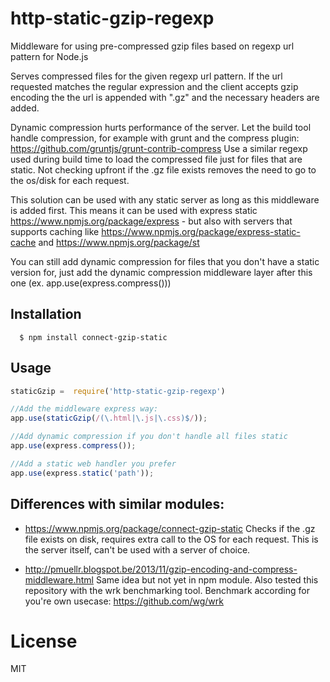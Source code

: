 http-static-gzip-regexp
=======================

Middleware for using pre-compressed gzip files based on regexp url pattern for Node.js

Serves compressed files for the given regexp url pattern. If the url requested matches the regular expression and the client accepts gzip encoding the the url is appended with ".gz" and the necessary headers are added.

Dynamic compression hurts performance of the server. Let the build tool handle compression, for example with grunt and the compress plugin: https://github.com/gruntjs/grunt-contrib-compress
Use a similar regexp used during build time to load the compressed file just for files that are static. Not checking upfront if the .gz file exists removes the need to go to the os/disk for each request.

This solution can be used with any static server as long as this middleware is added first. This means it can be used with express static https://www.npmjs.org/package/express - but also with servers that supports caching like https://www.npmjs.org/package/express-static-cache and https://www.npmjs.org/package/st

You can still add dynamic compression for files that you don't have a static version for, just add the dynamic compression middleware layer after this one (ex. app.use(express.compress()))

## Installation
	  $ npm install connect-gzip-static
	  
## Usage
```javascript
staticGzip =  require('http-static-gzip-regexp')

//Add the middleware express way:
app.use(staticGzip(/(\.html|\.js|\.css)$/));

//Add dynamic compression if you don't handle all files static
app.use(express.compress());

//Add a static web handler you prefer
app.use(express.static('path'));
```

## Differences with similar modules:
- https://www.npmjs.org/package/connect-gzip-static
Checks if the .gz file exists on disk, requires extra call to the OS for each request. This is the server itself, can't be used with a server of choice.

- http://pmuellr.blogspot.be/2013/11/gzip-encoding-and-compress-middleware.html
Same idea but not yet in npm module. Also tested this repository with the wrk benchmarking tool. Benchmark according for you're own usecase: https://github.com/wg/wrk 

# License
MIT

